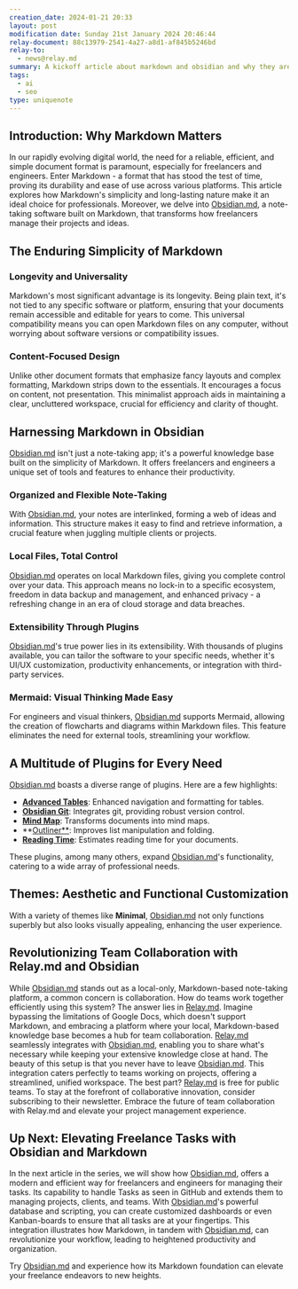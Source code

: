 ```yaml
---
creation_date: 2024-01-21 20:33
layout: post
modification date: Sunday 21st January 2024 20:46:44
relay-document: 88c13979-2541-4a27-a8d1-af845b5246bd
relay-to:
  - news@relay.md
summary: A kickoff article about markdown and obsidian and why they are so great together
tags:
  - ai
  - seo
type: uniquenote
---
```


## Introduction: Why Markdown Matters

In our rapidly evolving digital world, the need for a reliable, efficient, and simple document format is paramount, especially for freelancers and engineers. Enter Markdown - a format that has stood the test of time, proving its durability and ease of use across various platforms. This article explores how Markdown's simplicity and long-lasting nature make it an ideal choice for professionals. Moreover, we delve into [Obsidian.md](https://obsidian.md), a note-taking software built on Markdown, that transforms how freelancers manage their projects and ideas.

## The Enduring Simplicity of Markdown

### Longevity and Universality

Markdown's most significant advantage is its longevity. Being plain text, it's not tied to any specific software or platform, ensuring that your documents remain accessible and editable for years to come. This universal compatibility means you can open Markdown files on any computer, without worrying about software versions or compatibility issues.

### Content-Focused Design

Unlike other document formats that emphasize fancy layouts and complex formatting, Markdown strips down to the essentials. It encourages a focus on content, not presentation. This minimalist approach aids in maintaining a clear, uncluttered workspace, crucial for efficiency and clarity of thought.

## Harnessing Markdown in Obsidian

[Obsidian.md](https://obsidian.md) isn't just a note-taking app; it's a powerful knowledge base built on the simplicity of Markdown. It offers freelancers and engineers a unique set of tools and features to enhance their productivity.

### Organized and Flexible Note-Taking

With [Obsidian.md](https://obsidian.md), your notes are interlinked, forming a web of ideas and information. This structure makes it easy to find and retrieve information, a crucial feature when juggling multiple clients or projects.

### Local Files, Total Control

[Obsidian.md](https://obsidian.md) operates on local Markdown files, giving you complete control over your data. This approach means no lock-in to a specific ecosystem, freedom in data backup and management, and enhanced privacy - a refreshing change in an era of cloud storage and data breaches.

### Extensibility Through Plugins

[Obsidian.md](https://obsidian.md)'s true power lies in its extensibility. With thousands of plugins available, you can tailor the software to your specific needs, whether it's UI/UX customization, productivity enhancements, or integration with third-party services.

### Mermaid: Visual Thinking Made Easy

For engineers and visual thinkers, [Obsidian.md](https://obsidian.md) supports Mermaid, allowing the creation of flowcharts and diagrams within Markdown files. This feature eliminates the need for external tools, streamlining your workflow.

## A Multitude of Plugins for Every Need

[Obsidian.md](https://obsidian.md) boasts a diverse range of plugins. Here are a few highlights:

- **[Advanced Tables](https://github.com/tgrosinger/advanced-tables-obsidian)**: Enhanced navigation and formatting for tables.
- **[Obsidian Git](https://github.com/denolehov/obsidian-git)**: Integrates git, providing robust version control.
- **[Mind Map](https://github.com/lynchjames/obsidian-mind-map)**: Transforms documents into mind maps.
- **[Outliner**](https://github.com/vslinko/obsidian-outliner): Improves list manipulation and folding.
- **[Reading Time](https://github.com/avr/obsidian-reading-time)**: Estimates reading time for your documents.

These plugins, among many others, expand [Obsidian.md](https://obsidian.md)'s functionality, catering to a wide array of professional needs.

## Themes: Aesthetic and Functional Customization

With a variety of themes like **Minimal**, [Obsidian.md](https://obsidian.md) not only functions superbly but also looks visually appealing, enhancing the user experience.

## Revolutionizing Team Collaboration with Relay.md and Obsidian

While [Obsidian.md](https://obsidian.md) stands out as a local-only, Markdown-based note-taking platform, a common concern is collaboration. How do teams work together efficiently using this system? The answer lies in [Relay.md](https://relay.md). Imagine bypassing the limitations of Google Docs, which doesn't support Markdown, and embracing a platform where your local, Markdown-based knowledge base becomes a hub for team collaboration. [Relay.md](https://relay.md) seamlessly integrates with [Obsidian.md](https://obsidian.md), enabling you to share what's necessary while keeping your extensive knowledge close at hand. The beauty of this setup is that you never have to leave [Obsidian.md](https://obsidian.md). This integration caters perfectly to teams working on projects, offering a streamlined, unified workspace. The best part? [Relay.md](https://relay.md) is free for public teams. To stay at the forefront of collaborative innovation, consider subscribing to their newsletter. Embrace the future of team collaboration with Relay.md and elevate your project management experience.
## Up Next: Elevating Freelance Tasks with Obsidian and Markdown

In the next article in the series, we will show how [Obsidian.md](https://obsidian.md), offers a modern and efficient way for freelancers and engineers for managing their tasks. Its capability to handle Tasks as seen in GitHub and extends them to managing projects, clients, and teams. With [Obsidian.md](https://obsidian.md)'s powerful database and scripting, you can create customized dashboards or even Kanban-boards to ensure that all tasks are at your fingertips. This integration illustrates how Markdown, in tandem with [Obsidian.md](https://obsidian.md), can revolutionize your workflow, leading to heightened productivity and organization.

Try [Obsidian.md](https://obsidian.md) and experience how its Markdown foundation can elevate your freelance endeavors to new heights.